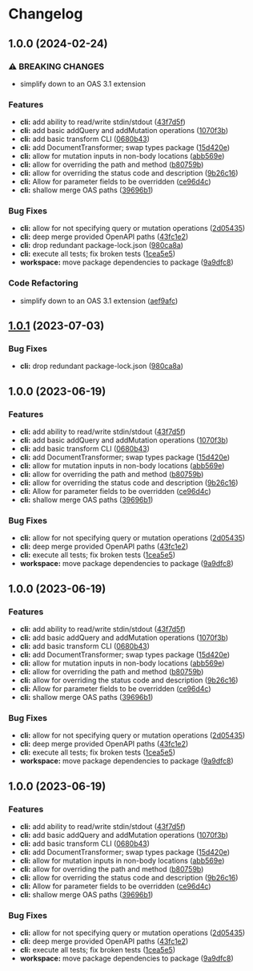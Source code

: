 # Changelog

## 1.0.0 (2024-02-24)


### ⚠ BREAKING CHANGES

* simplify down to an OAS 3.1 extension

### Features

* **cli:** add ability to read/write stdin/stdout ([43f7d5f](https://github.com/freakyfelt/yet-another-json-rpc/commit/43f7d5f1576a6371a348edafcf2b9164f7352fdd))
* **cli:** add basic addQuery and addMutation operations ([1070f3b](https://github.com/freakyfelt/yet-another-json-rpc/commit/1070f3bed917cf7c2b790e7805f11d4b56ab80ca))
* **cli:** add basic transform CLI ([0680b43](https://github.com/freakyfelt/yet-another-json-rpc/commit/0680b438fb988875ec6539682c4499d227fc6f54))
* **cli:** add DocumentTransformer; swap types package ([15d420e](https://github.com/freakyfelt/yet-another-json-rpc/commit/15d420ef6264bcaa294467c5917c834a072a5c94))
* **cli:** allow for mutation inputs in non-body locations ([abb569e](https://github.com/freakyfelt/yet-another-json-rpc/commit/abb569eb4deedddb14579b0f3b90ab685e92481f))
* **cli:** allow for overriding the path and method ([b80759b](https://github.com/freakyfelt/yet-another-json-rpc/commit/b80759b1cee6feb2e271b127eb9bd2160f2c5fb9))
* **cli:** allow for overriding the status code and description ([9b26c16](https://github.com/freakyfelt/yet-another-json-rpc/commit/9b26c1673bb8600499b45152ec759bce12e0f0a9))
* **cli:** Allow for parameter fields to be overridden ([ce96d4c](https://github.com/freakyfelt/yet-another-json-rpc/commit/ce96d4c7e4220e3a12228896d041dde56bc60d23))
* **cli:** shallow merge OAS paths ([39696b1](https://github.com/freakyfelt/yet-another-json-rpc/commit/39696b1314ca25833ac2dbc1cc3b7a23591c41ab))


### Bug Fixes

* **cli:** allow for not specifying query or mutation operations ([2d05435](https://github.com/freakyfelt/yet-another-json-rpc/commit/2d05435e6de23752cf4e929d844feeaa24be35d9))
* **cli:** deep merge provided OpenAPI paths ([43fc1e2](https://github.com/freakyfelt/yet-another-json-rpc/commit/43fc1e262e8fd3fa2b18a5e15a573cebecdc7923))
* **cli:** drop redundant package-lock.json ([980ca8a](https://github.com/freakyfelt/yet-another-json-rpc/commit/980ca8ab5a0554bfd48d03e6e7107a9538904af6))
* **cli:** execute all tests; fix broken tests ([1cea5e5](https://github.com/freakyfelt/yet-another-json-rpc/commit/1cea5e537003d27bc2bc4c3a571cc07282b2f425))
* **workspace:** move package dependencies to package ([9a9dfc8](https://github.com/freakyfelt/yet-another-json-rpc/commit/9a9dfc82d8c692832f3a13cfd2f09b715aad255e))


### Code Refactoring

* simplify down to an OAS 3.1 extension ([aef9afc](https://github.com/freakyfelt/yet-another-json-rpc/commit/aef9afc88f9b26c84447cafb88132e554a4681c3))

## [1.0.1](https://github.com/freakyfelt/yet-another-json-rpc/compare/cli-v1.0.0...cli@v1.0.1) (2023-07-03)


### Bug Fixes

* **cli:** drop redundant package-lock.json ([980ca8a](https://github.com/freakyfelt/yet-another-json-rpc/commit/980ca8ab5a0554bfd48d03e6e7107a9538904af6))

## 1.0.0 (2023-06-19)


### Features

* **cli:** add ability to read/write stdin/stdout ([43f7d5f](https://github.com/freakyfelt/yet-another-json-rpc/commit/43f7d5f1576a6371a348edafcf2b9164f7352fdd))
* **cli:** add basic addQuery and addMutation operations ([1070f3b](https://github.com/freakyfelt/yet-another-json-rpc/commit/1070f3bed917cf7c2b790e7805f11d4b56ab80ca))
* **cli:** add basic transform CLI ([0680b43](https://github.com/freakyfelt/yet-another-json-rpc/commit/0680b438fb988875ec6539682c4499d227fc6f54))
* **cli:** add DocumentTransformer; swap types package ([15d420e](https://github.com/freakyfelt/yet-another-json-rpc/commit/15d420ef6264bcaa294467c5917c834a072a5c94))
* **cli:** allow for mutation inputs in non-body locations ([abb569e](https://github.com/freakyfelt/yet-another-json-rpc/commit/abb569eb4deedddb14579b0f3b90ab685e92481f))
* **cli:** allow for overriding the path and method ([b80759b](https://github.com/freakyfelt/yet-another-json-rpc/commit/b80759b1cee6feb2e271b127eb9bd2160f2c5fb9))
* **cli:** allow for overriding the status code and description ([9b26c16](https://github.com/freakyfelt/yet-another-json-rpc/commit/9b26c1673bb8600499b45152ec759bce12e0f0a9))
* **cli:** Allow for parameter fields to be overridden ([ce96d4c](https://github.com/freakyfelt/yet-another-json-rpc/commit/ce96d4c7e4220e3a12228896d041dde56bc60d23))
* **cli:** shallow merge OAS paths ([39696b1](https://github.com/freakyfelt/yet-another-json-rpc/commit/39696b1314ca25833ac2dbc1cc3b7a23591c41ab))


### Bug Fixes

* **cli:** allow for not specifying query or mutation operations ([2d05435](https://github.com/freakyfelt/yet-another-json-rpc/commit/2d05435e6de23752cf4e929d844feeaa24be35d9))
* **cli:** deep merge provided OpenAPI paths ([43fc1e2](https://github.com/freakyfelt/yet-another-json-rpc/commit/43fc1e262e8fd3fa2b18a5e15a573cebecdc7923))
* **cli:** execute all tests; fix broken tests ([1cea5e5](https://github.com/freakyfelt/yet-another-json-rpc/commit/1cea5e537003d27bc2bc4c3a571cc07282b2f425))
* **workspace:** move package dependencies to package ([9a9dfc8](https://github.com/freakyfelt/yet-another-json-rpc/commit/9a9dfc82d8c692832f3a13cfd2f09b715aad255e))

## 1.0.0 (2023-06-19)


### Features

* **cli:** add ability to read/write stdin/stdout ([43f7d5f](https://github.com/freakyfelt/yet-another-json-rpc/commit/43f7d5f1576a6371a348edafcf2b9164f7352fdd))
* **cli:** add basic addQuery and addMutation operations ([1070f3b](https://github.com/freakyfelt/yet-another-json-rpc/commit/1070f3bed917cf7c2b790e7805f11d4b56ab80ca))
* **cli:** add basic transform CLI ([0680b43](https://github.com/freakyfelt/yet-another-json-rpc/commit/0680b438fb988875ec6539682c4499d227fc6f54))
* **cli:** add DocumentTransformer; swap types package ([15d420e](https://github.com/freakyfelt/yet-another-json-rpc/commit/15d420ef6264bcaa294467c5917c834a072a5c94))
* **cli:** allow for mutation inputs in non-body locations ([abb569e](https://github.com/freakyfelt/yet-another-json-rpc/commit/abb569eb4deedddb14579b0f3b90ab685e92481f))
* **cli:** allow for overriding the path and method ([b80759b](https://github.com/freakyfelt/yet-another-json-rpc/commit/b80759b1cee6feb2e271b127eb9bd2160f2c5fb9))
* **cli:** allow for overriding the status code and description ([9b26c16](https://github.com/freakyfelt/yet-another-json-rpc/commit/9b26c1673bb8600499b45152ec759bce12e0f0a9))
* **cli:** Allow for parameter fields to be overridden ([ce96d4c](https://github.com/freakyfelt/yet-another-json-rpc/commit/ce96d4c7e4220e3a12228896d041dde56bc60d23))
* **cli:** shallow merge OAS paths ([39696b1](https://github.com/freakyfelt/yet-another-json-rpc/commit/39696b1314ca25833ac2dbc1cc3b7a23591c41ab))


### Bug Fixes

* **cli:** allow for not specifying query or mutation operations ([2d05435](https://github.com/freakyfelt/yet-another-json-rpc/commit/2d05435e6de23752cf4e929d844feeaa24be35d9))
* **cli:** deep merge provided OpenAPI paths ([43fc1e2](https://github.com/freakyfelt/yet-another-json-rpc/commit/43fc1e262e8fd3fa2b18a5e15a573cebecdc7923))
* **cli:** execute all tests; fix broken tests ([1cea5e5](https://github.com/freakyfelt/yet-another-json-rpc/commit/1cea5e537003d27bc2bc4c3a571cc07282b2f425))
* **workspace:** move package dependencies to package ([9a9dfc8](https://github.com/freakyfelt/yet-another-json-rpc/commit/9a9dfc82d8c692832f3a13cfd2f09b715aad255e))

## 1.0.0 (2023-06-19)


### Features

* **cli:** add ability to read/write stdin/stdout ([43f7d5f](https://github.com/freakyfelt/yet-another-json-rpc/commit/43f7d5f1576a6371a348edafcf2b9164f7352fdd))
* **cli:** add basic addQuery and addMutation operations ([1070f3b](https://github.com/freakyfelt/yet-another-json-rpc/commit/1070f3bed917cf7c2b790e7805f11d4b56ab80ca))
* **cli:** add basic transform CLI ([0680b43](https://github.com/freakyfelt/yet-another-json-rpc/commit/0680b438fb988875ec6539682c4499d227fc6f54))
* **cli:** add DocumentTransformer; swap types package ([15d420e](https://github.com/freakyfelt/yet-another-json-rpc/commit/15d420ef6264bcaa294467c5917c834a072a5c94))
* **cli:** allow for mutation inputs in non-body locations ([abb569e](https://github.com/freakyfelt/yet-another-json-rpc/commit/abb569eb4deedddb14579b0f3b90ab685e92481f))
* **cli:** allow for overriding the path and method ([b80759b](https://github.com/freakyfelt/yet-another-json-rpc/commit/b80759b1cee6feb2e271b127eb9bd2160f2c5fb9))
* **cli:** allow for overriding the status code and description ([9b26c16](https://github.com/freakyfelt/yet-another-json-rpc/commit/9b26c1673bb8600499b45152ec759bce12e0f0a9))
* **cli:** Allow for parameter fields to be overridden ([ce96d4c](https://github.com/freakyfelt/yet-another-json-rpc/commit/ce96d4c7e4220e3a12228896d041dde56bc60d23))
* **cli:** shallow merge OAS paths ([39696b1](https://github.com/freakyfelt/yet-another-json-rpc/commit/39696b1314ca25833ac2dbc1cc3b7a23591c41ab))


### Bug Fixes

* **cli:** allow for not specifying query or mutation operations ([2d05435](https://github.com/freakyfelt/yet-another-json-rpc/commit/2d05435e6de23752cf4e929d844feeaa24be35d9))
* **cli:** deep merge provided OpenAPI paths ([43fc1e2](https://github.com/freakyfelt/yet-another-json-rpc/commit/43fc1e262e8fd3fa2b18a5e15a573cebecdc7923))
* **cli:** execute all tests; fix broken tests ([1cea5e5](https://github.com/freakyfelt/yet-another-json-rpc/commit/1cea5e537003d27bc2bc4c3a571cc07282b2f425))
* **workspace:** move package dependencies to package ([9a9dfc8](https://github.com/freakyfelt/yet-another-json-rpc/commit/9a9dfc82d8c692832f3a13cfd2f09b715aad255e))
